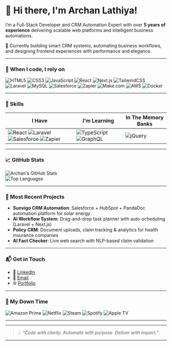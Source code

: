 # 👋 Hi there, I'm Archan Lathiya!

I’m a Full-Stack Developer and CRM Automation Expert with over **5 years of experience** delivering scalable web platforms and intelligent business automations.

🔧 Currently building smart CRM systems, automating business workflows, and designing frontend experiences with performance and elegance.

---

### 🔧 When I code, I rely on

![HTML5](https://img.shields.io/badge/-HTML5-E34F26?style=flat-square&logo=html5&logoColor=white)
![CSS3](https://img.shields.io/badge/-CSS3-1572B6?style=flat-square&logo=css3)
![JavaScript](https://img.shields.io/badge/-JavaScript-F7DF1E?style=flat-square&logo=javascript&logoColor=black)
![React](https://img.shields.io/badge/-React-61DAFB?style=flat-square&logo=react)
![Next.js](https://img.shields.io/badge/-Next.js-000000?style=flat-square&logo=next.js)
![TailwindCSS](https://img.shields.io/badge/-TailwindCSS-38B2AC?style=flat-square&logo=tailwind-css)
![Laravel](https://img.shields.io/badge/-Laravel-FF2D20?style=flat-square&logo=laravel)
![MySQL](https://img.shields.io/badge/-MySQL-00758F?style=flat-square&logo=mysql)
![Salesforce](https://img.shields.io/badge/-Salesforce-00A1E0?style=flat-square&logo=salesforce)
![Zapier](https://img.shields.io/badge/-Zapier-FF4A00?style=flat-square&logo=zapier)
![Make.com](https://img.shields.io/badge/-Make.com-5C2D91?style=flat-square&logo=make)
![AWS](https://img.shields.io/badge/-AWS-232F3E?style=flat-square&logo=amazon-aws)
![Docker](https://img.shields.io/badge/-Docker-2496ED?style=flat-square&logo=docker)

---

### 🧠 Skills

| I Have | I'm Learning | In The Memory Banks |
|-------|--------------|---------------------|
| ![React](https://img.shields.io/badge/-React-61DAFB?style=flat-square&logo=react) ![Laravel](https://img.shields.io/badge/-Laravel-FF2D20?style=flat-square&logo=laravel) ![Salesforce](https://img.shields.io/badge/-Salesforce-00A1E0?style=flat-square&logo=salesforce) ![Zapier](https://img.shields.io/badge/-Zapier-FF4A00?style=flat-square&logo=zapier) | ![TypeScript](https://img.shields.io/badge/-TypeScript-3178C6?style=flat-square&logo=typescript) ![GraphQL](https://img.shields.io/badge/-GraphQL-E10098?style=flat-square&logo=graphql) | ![jQuery](https://img.shields.io/badge/-jQuery-0769AD?style=flat-square&logo=jquery) |

---

### 📈 GitHub Stats

![Archan's GitHub Stats](https://github-readme-stats.vercel.app/api?username=archanlathiya&show_icons=true&theme=tokyonight)  
![Top Languages](https://github-readme-stats.vercel.app/api/top-langs/?username=archanlathiya&layout=compact&theme=tokyonight)

---

### 📝 Most Recent Projects

- **Sunvigo CRM Automation**: Salesforce + HubSpot + PandaDoc automation platform for solar energy
- **AI Workflow System**: Drag-and-drop task planner with auto-scheduling (Laravel + Next.js)
- **Policy CRM**: Document uploads, claim tracking & analytics for health insurance companies
- **AI Fact Checker**: Live web search with NLP-based claim validation

---

### 📬 Get in Touch

- 💼 [LinkedIn](https://www.linkedin.com/in/archan-lathiya-14a74b19b/)
- 📧 [Email](mailto:archanlathiya222@gmail.com)
- 🌐 [Portfolio](https://rxresu.me/archanlathiya222/archan-lathiya)

---

### 🍿 My Down Time

![Amazon Prime](https://img.shields.io/badge/-Amazon%20Prime-0F79AF?style=flat-square&logo=amazon)
![Netflix](https://img.shields.io/badge/-Netflix-E50914?style=flat-square&logo=netflix)
![Steam](https://img.shields.io/badge/-Steam-000000?style=flat-square&logo=steam)
![Spotify](https://img.shields.io/badge/-Spotify-1ED760?style=flat-square&logo=spotify)
![Apple TV](https://img.shields.io/badge/-Apple%20TV-000000?style=flat-square&logo=appletv)

---

---

> 💡 *“Code with clarity. Automate with purpose. Deliver with impact.”*

---

